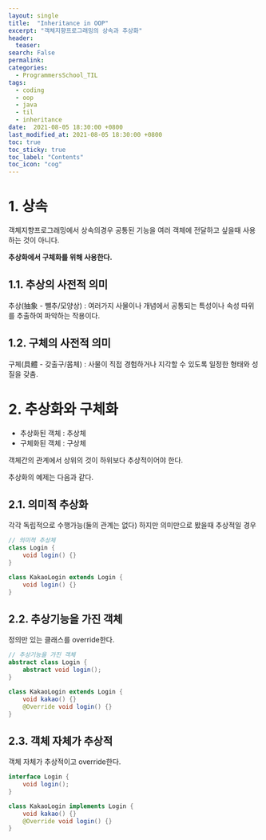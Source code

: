 ```yaml
---
layout: single
title:  "Inheritance in OOP"
excerpt: "객체지향프로그래밍의 상속과 추상화"
header:
  teaser: 
search: False
permalink:
categories: 
  - ProgrammersSchool_TIL
tags:
  - coding
  - oop
  - java
  - til
  - inheritance
date:  2021-08-05 18:30:00 +0800
last_modified_at: 2021-08-05 18:30:00 +0800
toc: true
toc_sticky: true
toc_label: "Contents"
toc_icon: "cog"
---
```


# 1. 상속

객체지향프로그래밍에서 상속의경우 공통된 기능을 여러 객체에 전달하고 싶을때 사용하는 것이 아니다.

**추상화에서 구체화를 위해 사용한다.**

## 1.1. 추상의 사전적 의미

추상(抽象 - 뺄추/모양상) : 여러가지 사물이나 개념에서 공통되는 특성이나 속성 따위를 추출하여 파악하는 작용이다.

## 1.2. 구체의 사전적 의미

구체(具體 - 갖출구/몸체) : 사물이 직접 경험하거나 지각할 수 있도록 일정한 형태와 성질을 갖춤.


# 2. 추상화와 구체화

- 추상화된 객체 : 추상체
- 구체화된 객체 : 구상체

객체간의 관계에서 상위의 것이 하위보다 추상적이어야 한다.

추상화의 예제는 다음과 같다.

## 2.1. 의미적 추상화

각각 독립적으로 수행가능(둘의 관계는 없다) 하지만 의미만으로 봤을때 추상적일 경우

```java
// 의미적 추상체
class Login {
    void login() {}
}

class KakaoLogin extends Login {
    void login() {}
}
```

## 2.2. 추상기능을 가진 객체

정의만 있는 클래스를 override한다.

```java
// 추상기능을 가진 객체
abstract class Login {
    abstract void login();
}

class KakaoLogin extends Login {
    void kakao() {}
    @Override void login() {}
}
```

## 2.3. 객체 자체가 추상적

객체 자체가 추상적이고 override한다.

```java
interface Login {
    void login();
}

class KakaoLogin implements Login {
    void kakao() {}
    @Override void login() {}
}
```